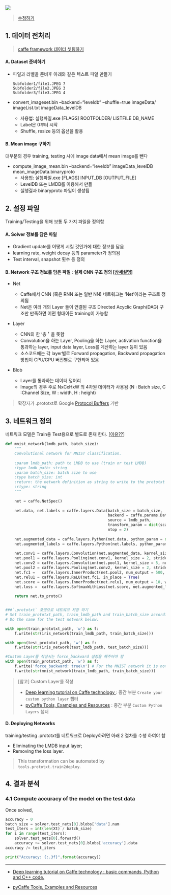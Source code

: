![](http://i.imgur.com/5k7t1MK.png)

> [수정하기](https://www.draw.io/?lightbox=1&highlight=0000ff&edit=_blank&layers=1&nav=1&title=caffe_pipeline.xml#Uhttps%3A%2F%2Fraw.githubusercontent.com%2Fadioshun%2FgitBook_DL_framework%2Fmaster%2Fcaffe%2Fcaffe_pipeline.xml)

## 1. 데이터 전처리

> [caffe framework 데이터 셋팅하기](http://blog.naver.com/sogangori/220461170655)

#### A. Dataset 준비하기

* 파일과 라벨을 준비후 아래와 같은 텍스트 파일 만들기

  ```
  Subfolder1/file1.JPEG 7
  Subfolder2/file2.JPEG 3
  Subfolder3/file3.JPEG 4
  ```

* convert\_imageset.bin –backend=“leveldb” –shuffle=true imageData/ imageList.txt imageData\_levelDB

  * 사용법: 실행파일.exe \[FLAGS\] ROOTFOLDER/ LISTFILE DB\_NAME
  * Label은 0부터 시작
  * Shuffle, resize 등의 옵션을 활용

#### B. Mean image 구하기

대부분의 경우 training, testing 시에 image data에서 mean image를 뺀다

* compute\_image\_mean.bin –backend=“leveldb” imageData\_levelDB mean\_imageData.binaryproto
  * 사용법: 실행파일.exe \[FLAGS\] INPUT\_DB \[OUTPUT\_FILE\]
  * LevelDB 또는 LMDB를 이용해서 만듦
  * 실행결과 binaryproto 파일이 생성됨

## 2. 설정 파일

Training/Testing을 위해 보통 두 가지 파일을 정의함

#### A. Solver 정보를 담은 파일

* Gradient update를 어떻게 시킬 것인가에 대한 정보를 담음
* learning rate, weight decay 등의 parameter가 정의됨
* Test interval, snapshot 횟수 등 정의

#### B. Network 구조 정보를 담은 파일 : 실제 CNN 구조 정의 [\[상세설명\]](http://caffe.berkeleyvision.org/tutorial/layers.html)

* Net
  * Caffe에서 CNN \(혹은 RNN 또는 일반 NN\) 네트워크는 ‘Net’이라는 구조로 정의됨
  * Net은 여러 개의 Layer 들이 연결된 구조 Directed Acyclic Graph\(DAG\) 구조만 만족하면 어떤 형태이든 training이 가능함
* Layer

  * CNN의 한 ‘층＇을 뜻함
  * Convolution을 하는 Layer, Pooling을 하는 Layer, activation function을 통과하는 layer, input data layer, Loss를 계산하는 layer 등이 있음
  * 소스코드에는 각 layer별로 Forward propagation, Backward propagation 방법이 CPU/GPU 버전별로 구현되어 있음

* Blob

  * Layer를 통과하는 데이터 덩어리
  * Image의 경우 주로 NxCxHxW 의 4차원 데이터가 사용됨 \(N : Batch size, C :Channel Size, W : width, H : height\)

> 확장자가 .prototxt로 Google [Protocol Buffers](https://developers.google.com/protocol-buffers/) 기반

## 3. 네트워크 정의 

네트워크 모델은 Train용 Test용으로 별도로 존재 한다. [[이유??]](http://blog.naver.com/sssmate1/220501116973)

```python 
def mnist_network(lmdb_path, batch_size):
    """
    Convolutional network for MNIST classification.
    
    :param lmdb_path: path to LMDB to use (train or test LMDB)
    :type lmdb_path: string
    :param batch_size: batch size to use
    :type batch_size: int
    :return: the network definition as string to write to the prototxt file
    :rtype: string
    """
        
    net = caffe.NetSpec()
        
    net.data, net.labels = caffe.layers.Data(batch_size = batch_size, 
                                             backend = caffe.params.Data.LMDB, 
                                             source = lmdb_path, 
                                             transform_param = dict(scale = 1./255), 
                                             ntop = 2)
    
    net.augmented_data = caffe.layers.Python(net.data, python_param = dict(module = 'tools.layers', layer = 'DataAugmentationMultiplicativeGaussianNoiseLayer'))
    net.augmented_labels = caffe.layers.Python(net.labels, python_param = dict(module = 'tools.layers', layer = 'DataAugmentationDoubleLabelsLayer'))
    
    net.conv1 = caffe.layers.Convolution(net.augmented_data, kernel_size = 5, num_output = 20, weight_filler = dict(type = 'xavier'))
    net.pool1 = caffe.layers.Pooling(net.conv1, kernel_size = 2, stride = 2, pool = caffe.params.Pooling.MAX)
    net.conv2 = caffe.layers.Convolution(net.pool1, kernel_size = 5, num_output = 50, weight_filler = dict(type = 'xavier'))
    net.pool2 = caffe.layers.Pooling(net.conv2, kernel_size = 2, stride = 2, pool = caffe.params.Pooling.MAX)
    net.fc1 =   caffe.layers.InnerProduct(net.pool2, num_output = 500, weight_filler = dict(type = 'xavier'))
    net.relu1 = caffe.layers.ReLU(net.fc1, in_place = True)
    net.score = caffe.layers.InnerProduct(net.relu1, num_output = 10, weight_filler = dict(type = 'xavier'))
    net.loss =  caffe.layers.SoftmaxWithLoss(net.score, net.augmented_labels)
        
    return net.to_proto()


###`.prototxt` 포맷으로 네트워크 저장 하기 
# Set train_prototxt_path, train_lmdb_path and train_batch_size accordingly.
# Do the same for the test network below.

with open(train_prototxt_path, 'w') as f:
    f.write(str(iris_network(train_lmdb_path, train_batch_size)))

with open(test_prototxt_path, 'w') as f:
    f.write(str(iris_network(test_lmdb_path, test_batch_size)))

#Custom Layer를 작성시는 force_backward 설정을 해주어야 함 
with open(train_prototxt_path, 'w') as f:
    f.write('force_backward: true\n') # For the MNIST network it is not necessary, but for illustration purposes ...
    f.write(str(mnist_network(train_lmdb_path, train_batch_size))) 

```
> [참고] Custom Layer를 작성
> - [Deep learning tutorial on Caffe technology ](http://christopher5106.github.io/deep/learning/2015/09/04/Deep-learning-tutorial-on-Caffe-Technology.html): 중간 부분 `Create your custom python layer` 챕터 
> - [pyCaffe Tools, Examples and Resources](http://davidstutz.de/pycaffe-tools-examples-and-resources/#deploy) : 중간 부분 `Custom Python Layers` 챕터

#### D. Deploying Networks
training/testing .prototxt를 네트워크로 Deploy하려면 아래 2 절차를 수행 하여야 함 
- Eliminating the LMDB input layer;
- Removing the loss layer.

> This transformation can be automated by `tools.prototxt.train2deploy`.


## 4. 결과 분석 

### 4.1 Compute accuracy of the model on the test data
Once solved,
```python
accuracy = 0
batch_size = solver.test_nets[0].blobs['data'].num
test_iters = int(len(Xt) / batch_size)
for i in range(test_iters):
    solver.test_nets[0].forward()
    accuracy += solver.test_nets[0].blobs['accuracy'].data
accuracy /= test_iters

print("Accuracy: {:.3f}".format(accuracy))
```
---


- [Deep learning tutorial on Caffe technology : basic commands, Python and C++ code.](http://christopher5106.github.io/deep/learning/2015/09/04/Deep-learning-tutorial-on-Caffe-Technology.html)

- [pyCaffe Tools, Examples and Resources](http://davidstutz.de/pycaffe-tools-examples-and-resources/#deploy)


